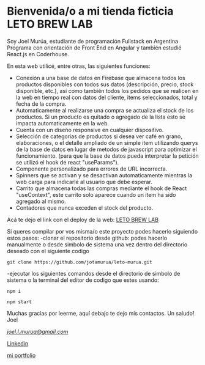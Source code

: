 # Bienvenida/o a mi tienda ficticia LETO BREW LAB

Soy Joel Murúa, estudiante de programación Fullstack en Argentina Programa con orientación de Front End en Angular y también estudié React.js en Coderhouse.

En esta web utilicé, entre otras, las siguientes funciones: 
- Conexión a una base de datos en Firebase que almacena todos los productos disponibles con todos sus datos (descripción, precio, stock disponible, etc.), así como también todos los pedidos que se realicen en la web en tiempo real con datos del cliente, items seleccionados, total y fecha de la compra.
- Automaticamente al realizarse una compra se actualiza el stock de los productos. Si un producto es quitado o agregado de la lista esto se impacta automaticamente en la web.
- Cuenta con un diseño responsive en cualquier dispositivo.
- Selección de categorias de productos si desea ver café en grano, elaboraciones, o el detalle ampliado de un simple item utilizando querys de la base de datos en lugar de metodos de javascript para optimizar el funcionamiento. (para que la base de datos pueda interpretar la petición se utilizó el hook de react "useParams").
- Componente personalizado para errores de URL incorrecta.
- Spinners que se activan y se desactivan automaticamente mientras la web carga para indicarle al usuario que debe esperar.
- Carrito que almacena todas las compras mediante el hook de React "useContext", este carrito solo aparece cuando un item ha sido agregado al mismo.
- Contadores que nunca exceden el stock del producto.

Acá te dejo el link con el deploy de la web:
[LETO BREW LAB](https://letobrewlab.netlify.app/)

Si queres compilar por vos misma/o este proyecto podes hacerlo siguiendo estos pasos:
 -clonar el repositorio desde github:
 podes hacerlo manualmente o desde simbolo de sistema una vez dentro del directorio deseado con el siguiente codigo

 `git clone https://github.com/jotamurua/leto-murua.git`

-ejecutar los siguientes comandos desde el directorio de simbolo de sistema o la terminal del editor de codigo que estes usando:

`npm i`

`npm start`

Muchas gracias por leerme, aquí debajo te dejo mis contactos.
Un saludo!
Joel

*joel.l.murua@gmail.com*

[Linkedin](https://www.linkedin.com/in/joelmurua/)

[mi portfolio](https://portfoliomurua.netlify.app/)
